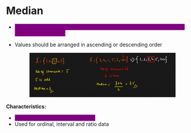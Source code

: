 # Median

* <mark style="color:purple;background-color:purple;">**Middle value in a dataset when the values are arranged in ascending or descending order**</mark>
*   Values should be arranged in ascending or descending order

    <figure><img src="../../.gitbook/assets/image (2) (1) (1).png" alt=""><figcaption></figcaption></figure>

**Characteristics:**

* <mark style="color:purple;background-color:purple;">**Not affected by extreme outliers**</mark>
* Used for ordinal, interval and ratio data
